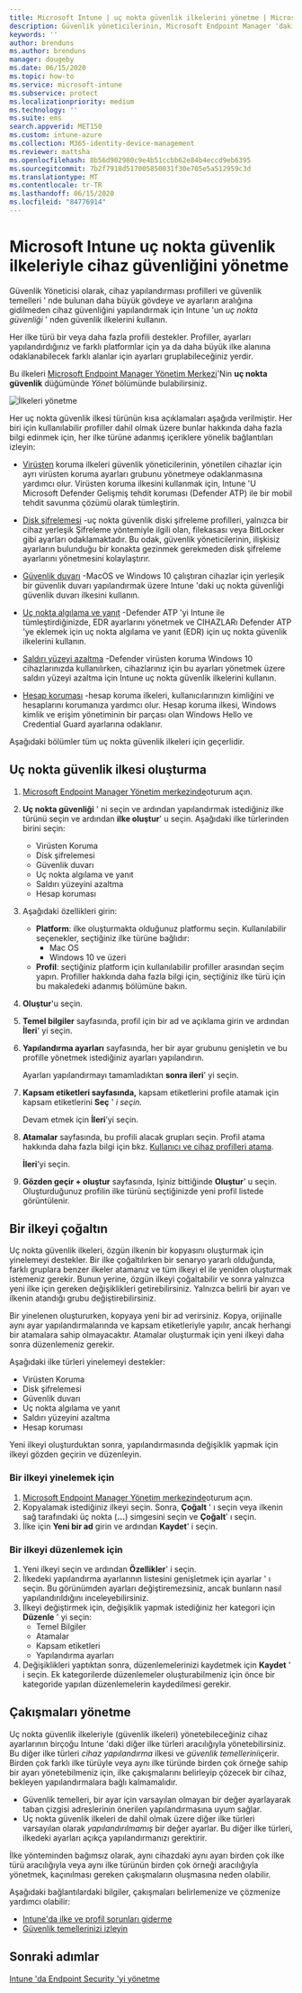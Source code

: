 ```yaml
---
title: Microsoft Intune | uç nokta güvenlik ilkelerini yönetme | Microsoft Docs
description: Güvenlik yöneticilerinin, Microsoft Endpoint Manager 'daki cihazların güvenlik yapılandırmasına odaklanmak için uç nokta güvenlik ilkelerini ve profillerini nasıl kullanabileceğinizi öğrenin.
keywords: ''
author: brenduns
ms.author: brenduns
manager: dougeby
ms.date: 06/15/2020
ms.topic: how-to
ms.service: microsoft-intune
ms.subservice: protect
ms.localizationpriority: medium
ms.technology: ''
ms.suite: ems
search.appverid: MET150
ms.custom: intune-azure
ms.collection: M365-identity-device-management
ms.reviewer: mattsha
ms.openlocfilehash: 8b56d902980c9e4b51ccbb62e84b4eccd9eb6395
ms.sourcegitcommit: 7b2f7918d517005850031f30e705e5a512959c3d
ms.translationtype: MT
ms.contentlocale: tr-TR
ms.lasthandoff: 06/15/2020
ms.locfileid: "84776914"
---
```

# <a name="manage-device-security-with-endpoint-security-policies-in-microsoft-intune"></a>Microsoft Intune uç nokta güvenlik ilkeleriyle cihaz güvenliğini yönetme

Güvenlik Yöneticisi olarak, cihaz yapılandırması profilleri ve güvenlik temelleri ' nde bulunan daha büyük gövdeye ve ayarların aralığına gidilmeden cihaz güvenliğini yapılandırmak için Intune 'un *uç nokta güvenliği* ' nden güvenlik ilkelerini kullanın.

Her ilke türü bir veya daha fazla profili destekler. Profiller, ayarları yapılandırdığınız ve farklı platformlar için ya da daha büyük ilke alanına odaklanabilecek farklı alanlar için ayarları gruplabileceğiniz yerdir.

Bu ilkeleri [Microsoft Endpoint Manager Yönetim Merkezi](https://go.microsoft.com/fwlink/?linkid=2109431)'Nin **uç nokta güvenlik** düğümünde *Yönet* bölümünde bulabilirsiniz.

![İlkeleri yönetme](./media/endpoint-security-policy/endpoint-security-policies.png)

Her uç nokta güvenlik ilkesi türünün kısa açıklamaları aşağıda verilmiştir. Her biri için kullanılabilir profiller dahil olmak üzere bunlar hakkında daha fazla bilgi edinmek için, her ilke türüne adanmış içeriklere yönelik bağlantıları izleyin:

- [Virüsten](../protect/endpoint-security-antivirus-policy.md) koruma ilkeleri güvenlik yöneticilerinin, yönetilen cihazlar için ayrı virüsten koruma ayarları grubunu yönetmeye odaklanmasına yardımcı olur. Virüsten koruma ilkesini kullanmak için, Intune 'U Microsoft Defender Gelişmiş tehdit koruması (Defender ATP) ile bir mobil tehdit savunma çözümü olarak tümleştirin.

- [Disk şifrelemesi](../protect/endpoint-security-disk-encryption-policy.md) -uç nokta güvenlik diski şifreleme profilleri, yalnızca bir cihaz yerleşik Şifreleme yöntemiyle ilgili olan, filekasası veya BitLocker gibi ayarları odaklamaktadır. Bu odak, güvenlik yöneticilerinin, ilişkisiz ayarların bulunduğu bir konakta gezinmek gerekmeden disk şifreleme ayarlarını yönetmesini kolaylaştırır.

- [Güvenlik duvarı](../protect/endpoint-security-firewall-policy.md) -MacOS ve Windows 10 çalıştıran cihazlar için yerleşik bir güvenlik duvarı yapılandırmak üzere Intune 'daki uç nokta güvenliği güvenlik duvarı ilkesini kullanın. 

- [Uç nokta algılama ve yanıt](../protect/endpoint-security-edr-policy.md) -Defender ATP 'yi Intune ile tümleştirdiğinizde, EDR ayarlarını yönetmek ve CIHAZLARı Defender ATP 'ye eklemek için uç nokta algılama ve yanıt (EDR) için uç nokta güvenlik ilkelerini kullanın.

- [Saldırı yüzeyi azaltma](../protect/endpoint-security-asr-policy.md) -Defender virüsten koruma Windows 10 cihazlarınızda kullanılırken, cihazlarınız için bu ayarları yönetmek üzere saldırı yüzeyi azaltma için Intune uç nokta güvenlik ilkelerini kullanın.

- [Hesap koruması](../protect/endpoint-security-account-protection-policy.md) -hesap koruma ilkeleri, kullanıcılarınızın kimliğini ve hesaplarını korumanıza yardımcı olur. Hesap koruma ilkesi, Windows kimlik ve erişim yönetiminin bir parçası olan Windows Hello ve Credential Guard ayarlarına odaklanır.

Aşağıdaki bölümler tüm uç nokta güvenlik ilkeleri için geçerlidir.

## <a name="create-an-endpoint-security-policy"></a>Uç nokta güvenlik ilkesi oluşturma

1. [Microsoft Endpoint Manager Yönetim merkezinde](https://go.microsoft.com/fwlink/?linkid=2109431)oturum açın.

2. **Uç nokta güvenliği** ' ni seçin ve ardından yapılandırmak istediğiniz ilke türünü seçin ve ardından **ilke oluştur**' u seçin. Aşağıdaki ilke türlerinden birini seçin:
   - Virüsten Koruma
   - Disk şifrelemesi
   - Güvenlik duvarı
   - Uç nokta algılama ve yanıt
   - Saldırı yüzeyini azaltma
   - Hesap koruması

3. Aşağıdaki özellikleri girin:
   - **Platform**: ilke oluşturmakta olduğunuz platformu seçin. Kullanılabilir seçenekler, seçtiğiniz ilke türüne bağlıdır:
     - Mac OS
     - Windows 10 ve üzeri
   - **Profil**: seçtiğiniz platform için kullanılabilir profiller arasından seçim yapın. Profiller hakkında daha fazla bilgi için, seçtiğiniz ilke türü için bu makaledeki adanmış bölümüne bakın.

4. **Oluştur**'u seçin.

5. **Temel bilgiler** sayfasında, profil için bir ad ve açıklama girin ve ardından **İleri**' yi seçin.

6. **Yapılandırma ayarları** sayfasında, her bir ayar grubunu genişletin ve bu profille yönetmek istediğiniz ayarları yapılandırın.

   Ayarları yapılandırmayı tamamladıktan **sonra ileri**' yi seçin.

7. **Kapsam etiketleri sayfasında,** kapsam etiketlerini profile atamak için kapsam etiketlerini **Seç** ' *i seçin.*
  
   Devam etmek için **İleri**’yi seçin.

8. **Atamalar** sayfasında, bu profili alacak grupları seçin. Profil atama hakkında daha fazla bilgi için bkz. [Kullanıcı ve cihaz profilleri atama](../configuration/device-profile-assign.md).

   **İleri**’yi seçin.

9. **Gözden geçir + oluştur** sayfasında, Işiniz bittiğinde **Oluştur**' u seçin. Oluşturduğunuz profilin ilke türünü seçtiğinizde yeni profil listede görüntülenir.

## <a name="duplicate-a-policy"></a>Bir ilkeyi çoğaltın

Uç nokta güvenlik ilkeleri, özgün ilkenin bir kopyasını oluşturmak için yinelemeyi destekler. Bir ilke çoğaltılırken bir senaryo yararlı olduğunda, farklı gruplara benzer ilkeler atamanız ve tüm ilkeyi el ile yeniden oluşturmak istemeniz gerekir. Bunun yerine, özgün ilkeyi çoğaltabilir ve sonra yalnızca yeni ilke için gereken değişiklikleri getirebilirsiniz. Yalnızca belirli bir ayarı ve ilkenin atandığı grubu değiştirebilirsiniz.

Bir yinelenen oluştururken, kopyaya yeni bir ad verirsiniz. Kopya, orijinalle aynı ayar yapılandırmalarında ve kapsam etiketleriyle yapılır, ancak herhangi bir atamalara sahip olmayacaktır. Atamalar oluşturmak için yeni ilkeyi daha sonra düzenlemeniz gerekir.  

Aşağıdaki ilke türleri yinelemeyi destekler:

- Virüsten Koruma
- Disk şifrelemesi
- Güvenlik duvarı
- Uç nokta algılama ve yanıt
- Saldırı yüzeyini azaltma
- Hesap koruması

Yeni ilkeyi oluşturduktan sonra, yapılandırmasında değişiklik yapmak için ilkeyi gözden geçirin ve düzenleyin.

### <a name="to-duplicate-a-policy"></a>Bir ilkeyi yinelemek için

1. [Microsoft Endpoint Manager Yönetim merkezinde](https://go.microsoft.com/fwlink/?linkid=2109431)oturum açın.
2. Kopyalamak istediğiniz ilkeyi seçin. Sonra, **Çoğalt** ' ı seçin veya ilkenin sağ tarafındaki üç nokta (**...**) simgesini seçin ve **Çoğalt**' ı seçin.
3. İlke için **Yeni bir ad** girin ve ardından **Kaydet**' i seçin.

### <a name="to-edit-a-policy"></a>Bir ilkeyi düzenlemek için

1. Yeni ilkeyi seçin ve ardından **Özellikler**' i seçin.
2. İlkedeki yapılandırma ayarlarının listesini genişletmek için ayarlar ' ı seçin. Bu görünümden ayarları değiştiremezsiniz, ancak bunların nasıl yapılandırıldığını inceleyebilirsiniz.
3. İlkeyi değiştirmek için, değişiklik yapmak istediğiniz her kategori için **Düzenle** ' yi seçin:
   - Temel Bilgiler
   - Atamalar
   - Kapsam etiketleri
   - Yapılandırma ayarları
4. Değişiklikleri yaptıktan sonra, düzenlemelerinizi kaydetmek için **Kaydet** ' i seçin.  Ek kategorilerde düzenlemeler oluşturabilmeniz için önce bir kategoride yapılan düzenlemelerin kaydedilmesi gerekir.

## <a name="manage-conflicts"></a>Çakışmaları yönetme

Uç nokta güvenlik ilkeleriyle (güvenlik ilkeleri) yönetebileceğiniz cihaz ayarlarının birçoğu Intune 'daki diğer ilke türleri aracılığıyla yönetebilirsiniz. Bu diğer ilke türleri *cihaz yapılandırma* ilkesi ve *güvenlik temellerini*içerir. Birden çok farklı ilke türüyle veya aynı ilke türünde birden çok örneğe sahip bir ayarı yönetebilmeniz için, ilke çakışmalarını belirleyip çözecek bir cihaz, bekleyen yapılandırmalara bağlı kalmamalıdır.

- Güvenlik temelleri, bir ayar için varsayılan olmayan bir değer ayarlayarak taban çizgisi adreslerinin önerilen yapılandırmasına uyum sağlar.
- Uç nokta güvenlik ilkeleri de dahil olmak üzere diğer ilke türleri varsayılan olarak *yapılandırılmamış* bir değer ayarlar. Bu diğer ilke türleri, ilkedeki ayarları açıkça yapılandırmanızı gerektirir.

İlke yönteminden bağımsız olarak, aynı cihazdaki aynı ayarı birden çok ilke türü aracılığıyla veya aynı ilke türünün birden çok örneği aracılığıyla yönetmek, kaçınılması gereken çakışmaların oluşmasına neden olabilir.

Aşağıdaki bağlantılardaki bilgiler, çakışmaları belirlemenize ve çözmenize yardımcı olabilir:

- [Intune'da ilke ve profil sorunları giderme](../configuration/troubleshoot-policies-in-microsoft-intune.md)
- [Güvenlik temellerinizi izleyin](../protect/security-baselines-monitor.md#troubleshoot-using-per-setting-status)

## <a name="next-steps"></a>Sonraki adımlar

[Intune 'da Endpoint Security 'yi yönetme](../protect/endpoint-security.md)
